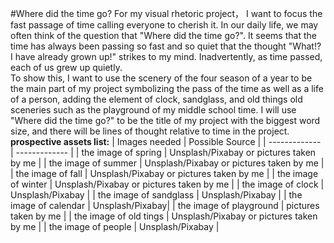 #Where did the time go?
For my visual rhetoric project， I want to focus the fast passage of time calling everyone to cherish it. In our daily life, we may often think of the question that "Where did the time go?". It seems that the time has always been passing so fast and so quiet that the thought "What!? I have already grown up!" strikes to my mind. Inadvertently, as time passed, each of us grew up quietly.  
To show this, I want to use the scenery of the four season of a year to be the main part of my project symbolizing the pass of the time as well as a life of a person, adding the element of clock, sandglass, and old things old sceneries such as the playground of my middle school time. I will use "Where did the time go?" to be the title of my project with the biggest word size, and there will be lines of thought relative to time in the project.
**prospective assets list:**
| Images needed   | Possible Source |
| ------------- | ------------- |
| the image of spring  | Unsplash/Pixabay or pictures taken by me |
| the image of summer  | Unsplash/Pixabay or pictures taken by me |
| the image of fall  | Unsplash/Pixabay or pictures taken by me |
| the image of winter  | Unsplash/Pixabay or pictures taken by me |
| the image of clock  | Unsplash/Pixabay |
| the image of sandglass  | Unsplash/Pixabay |
| the image of calendar  | Unsplash/Pixabay|
| the image of playground  |  pictures taken by me |
| the image of old tings  | Unsplash/Pixabay or pictures taken by me |
| the image of people  | Unsplash/Pixabay |
